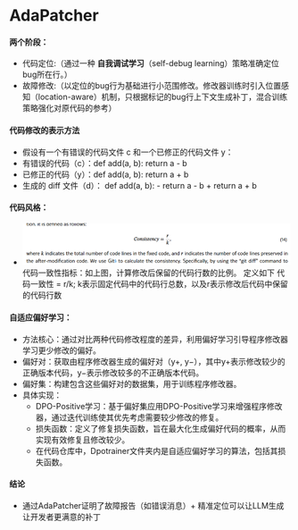 # AdaPatcher

#### 两个阶段：

* 代码定位:（通过⼀种 **⾃我调试学习**（self-debug learning）策略准确定位bug所在⾏。）
* 故障修改:（以定位的bug⾏为基础进⾏⼩范围修改。修改器训练时引⼊位置感知（location-aware）机制，只根据标记的bug⾏上下⽂⽣成补丁，混合训练策略强化对原代码的参考）

#### 代码修改的表示方法

* 假设有一个有错误的代码文件 c 和一个已修正的代码文件 y：
* 有错误的代码（c）：def add(a, b):
    				    return a - b
* 已修正的代码（y）：def add(a, b):
    					return a + b
* 生成的 diff 文件（d）：
                    def add(a, b):
                   -    return a - b
                   +    return a + b

#### 代码风格：

* ![论文原文](image.png)    
    代码一致性指标：如上图，计算修改后保留的代码行数的比例。 定义如下
                        代码一致性 = r/k;
    k表示固定代码中的代码行总数，以及r表示修改后代码中保留的代码行数


#### 自适应偏好学习：
* 方法核心：通过对比两种代码修改程度的差异，利用偏好学习引导程序修改器学习更少修改的偏好。
* 偏好对：获取由程序修改器生成的偏好对（y+, y−），其中y+表示修改较少的正确版本代码，y−表示修改较多的不正确版本代码。
* 偏好集：构建包含这些偏好对的数据集，用于训练程序修改器。
* 具体实现：
    + DPO-Positive学习：基于偏好集应用DPO-Positive学习来增强程序修改器，通过迭代训练使其优先考虑需要较少修改的修复。
    + 损失函数：定义了修复损失函数，旨在最大化生成偏好代码的概率，从而实现有效修复且修改较少。
    + 在代码仓库中，Dpotrainer文件夹内是自适应偏好学习的算法，包括其损失函数。

#### 结论
* 通过AdaPatcher证明了故障报告（如错误消息）+ 精准定位可以让LLM⽣成让开发者更满意的补丁 
